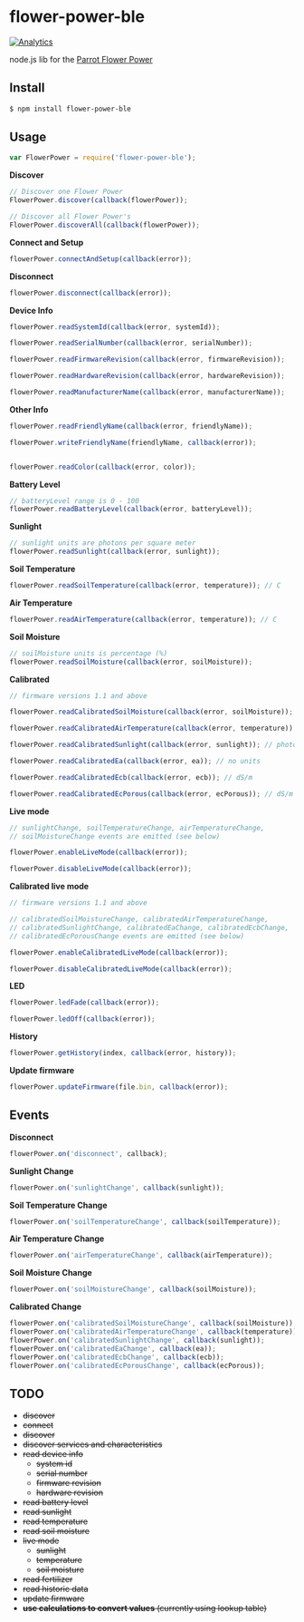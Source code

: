 flower-power-ble
=================

[![Analytics](https://ga-beacon.appspot.com/UA-56089547-1/sandeepmistry/node-flower-power?pixel)](https://github.com/igrigorik/ga-beacon)

node.js lib for the [Parrot Flower Power](http://www.parrot.com/usa/products/flower-power/)


Install
-------

```sh
$ npm install flower-power-ble
```

Usage
-----

```javascript
var FlowerPower = require('flower-power-ble');
```

__Discover__

```javascript
// Discover one Flower Power
FlowerPower.discover(callback(flowerPower));

// Discover all Flower Power's
FlowerPower.discoverAll(callback(flowerPower));
```

__Connect and Setup__

```javascript
flowerPower.connectAndSetup(callback(error));
```

__Disconnect__

```javascript
flowerPower.disconnect(callback(error));
```

__Device Info__

```javascript
flowerPower.readSystemId(callback(error, systemId));

flowerPower.readSerialNumber(callback(error, serialNumber));

flowerPower.readFirmwareRevision(callback(error, firmwareRevision));

flowerPower.readHardwareRevision(callback(error, hardwareRevision));

flowerPower.readManufacturerName(callback(error, manufacturerName));
```

__Other Info__

```javascript
flowerPower.readFriendlyName(callback(error, friendlyName));

flowerPower.writeFriendlyName(friendlyName, callback(error));


flowerPower.readColor(callback(error, color));
```

__Battery Level__

```javascript
// batteryLevel range is 0 - 100
flowerPower.readBatteryLevel(callback(error, batteryLevel));
```

__Sunlight__

```javascript
// sunlight units are photons per square meter
flowerPower.readSunlight(callback(error, sunlight));
```

__Soil Temperature__

```javascript
flowerPower.readSoilTemperature(callback(error, temperature)); // C
```

__Air Temperature__

```javascript
flowerPower.readAirTemperature(callback(error, temperature)); // C
```

__Soil Moisture__

```javascript
// soilMoisture units is percentage (%)
flowerPower.readSoilMoisture(callback(error, soilMoisture));
```

__Calibrated__

```javascript
// firmware versions 1.1 and above

flowerPower.readCalibratedSoilMoisture(callback(error, soilMoisture)); // %

flowerPower.readCalibratedAirTemperature(callback(error, temperature)); // C

flowerPower.readCalibratedSunlight(callback(error, sunlight)); // photons per square meter (mol/m²/d)

flowerPower.readCalibratedEa(callback(error, ea)); // no units

flowerPower.readCalibratedEcb(callback(error, ecb)); // dS/m

flowerPower.readCalibratedEcPorous(callback(error, ecPorous)); // dS/m
```

__Live mode__

```javascript
// sunlightChange, soilTemperatureChange, airTemperatureChange,
// soilMoistureChange events are emitted (see below)

flowerPower.enableLiveMode(callback(error));

flowerPower.disableLiveMode(callback(error));
```

__Calibrated live mode__

```javascript
// firmware versions 1.1 and above

// calibratedSoilMoistureChange, calibratedAirTemperatureChange,
// calibratedSunlightChange, calibratedEaChange, calibratedEcbChange,
// calibratedEcPorousChange events are emitted (see below)

flowerPower.enableCalibratedLiveMode(callback(error));

flowerPower.disableCalibratedLiveMode(callback(error));
```

__LED__

```javascript
flowerPower.ledFade(callback(error));

flowerPower.ledOff(callback(error));
```

__History__
```javascript
flowerPower.getHistory(index, callback(error, history));
```

__Update firmware__
```javascript
flowerPower.updateFirmware(file.bin, callback(error));
```

Events
------

__Disconnect__

```javascript
flowerPower.on('disconnect', callback);
```

__Sunlight Change__

```javascript
flowerPower.on('sunlightChange', callback(sunlight));
```

__Soil Temperature Change__

```javascript
flowerPower.on('soilTemperatureChange', callback(soilTemperature));
```

__Air Temperature Change__

```javascript
flowerPower.on('airTemperatureChange', callback(airTemperature));
```

__Soil Moisture Change__

```javascript
flowerPower.on('soilMoistureChange', callback(soilMoisture));
```

__Calibrated Change__
```javascript
flowerPower.on('calibratedSoilMoistureChange', callback(soilMoisture));
flowerPower.on('calibratedAirTemperatureChange', callback(temperature));
flowerPower.on('calibratedSunlightChange', callback(sunlight));
flowerPower.on('calibratedEaChange', callback(ea));
flowerPower.on('calibratedEcbChange', callback(ecb));
flowerPower.on('calibratedEcPorousChange', callback(ecPorous));
```


TODO
----

  * ~~discover~~
  * ~~connect~~
  * ~~discover~~
  * ~~discover services and characteristics~~
  * ~~read device info~~
    * ~~system id~~
    * ~~serial number~~
    * ~~firmware revision~~
    * ~~hardware revision~~
  * ~~read battery level~~
  * ~~read sunlight~~
  * ~~read temperature~~
  * ~~read soil moisture~~
  * ~~live mode~~
    * ~~sunlight~~
    * ~~temperature~~
    * ~~soil moisture~~
  * ~~read fertilizer~~
  * ~~read historic data~~
  * ~~update firmware~~
  * ~~__use calculations to convert values__ (currently using lookup table)~~
